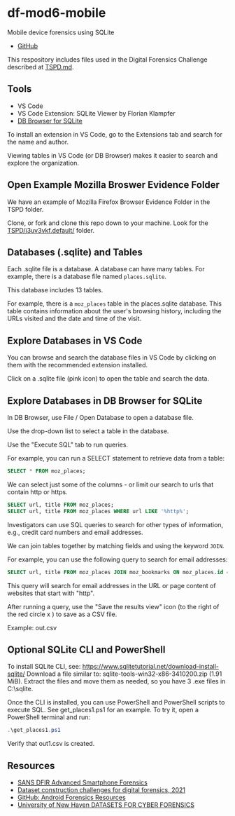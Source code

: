 # df-mod6-mobile

Mobile device forensics using SQLite

- [GitHub](https://github.com/denisecase/df-mod6-mobile)

This respository includes files used in the Digital Forensics Challenge 
described at [TSPD.md](TSPD.md).

## Tools

- VS Code
- VS Code Extension: SQLite Viewer by Florian Klampfer
- [DB Browser for SQLite](https://sqlitebrowser.org/)

To install an extension in VS Code, 
go to the Extensions tab and search for the name and author. 

Viewing tables in VS Code (or DB Browser) makes it easier to search and explore the organization.

## Open Example Mozilla Broswer Evidence Folder

We have an example of Mozilla Firefox Browser Evidence Folder in the TSPD folder.

Clone, or fork and clone this repo down to your machine. 
Look for the [TSPD/j3uv3vkf.default/](TSPD/j3uv3vkf.default/) folder. 

## Databases (.sqlite) and Tables

Each .sqlite file is a database. A database can have many tables. 
For example, there is a database file named 
`places.sqlite`. 

This database includes 13 tables. 

For example, there is a  `moz_places` table in the places.sqlite database. 
This table contains information about the user's browsing history, 
including the URLs visited and the date and time of the visit.

## Explore Databases in VS Code

You can browse and search the database files in VS Code by clicking on them with the recommended extension installed.

Click on a .sqlite file (pink icon) to open the table and search the data.

## Explore Databases in DB Browser for SQLite

In DB Browser, use  File / Open Database to open a database file. 

Use the drop-down list to select a table in the database. 

Use the "Execute SQL" tab to run queries. 

For example, you can run a SELECT statement to retrieve data from a table:

```SQL
SELECT * FROM moz_places;
```

We can select just some of the columns - or limit our search to urls that contain http or https.

```SQL
SELECT url, title FROM moz_places;
SELECT url, title FROM moz_places WHERE url LIKE '%http%';
```

Investigators can use SQL queries to search for other types of information, 
e.g., credit card numbers and email addresses. 

We can join tables together by matching fields and using the keyword `JOIN`.

For example, you can use the following query to search for email addresses:

```SQL
SELECT url, title FROM moz_places JOIN moz_bookmarks ON moz_places.id = moz_bookmarks.fk WHERE content LIKE '%@%' AND url LIKE 'http%';
```

This query will search for email addresses in the URL or page 
content of websites that start with "http". 

After running a query, use the "Save the results view" icon (to the right of the red circle x ) to save as a CSV file.

Example: out.csv

## Optional SQLite CLI and PowerShell

To install SQLite CLI, see: 
https://www.sqlitetutorial.net/download-install-sqlite/
Download a file similar to: 
sqlite-tools-win32-x86-3410200.zip
(1.91 MiB).
Extract the files and move them as needed, so you have 3 .exe files in C:\sqlite.

Once the CLI is installed, you can use PowerShell and PowerShell scripts to execute SQL. 
See get_places1.ps1 for an example. To try it, open a PowerShell terminal and run:

```PowerShell
.\get_places1.ps1
```

Verify that out1.csv is created. 

## Resources

- [SANS DFIR Advanced Smartphone Forensics](https://www.sans.org/posters/dfir-advanced-smartphone-forensics/)
- [Dataset construction challenges for digital forensics, 2021](https://tsapps.nist.gov/publication/get_pdf.cfm?pub_id=931168)
- [GitHub: Android Forensics Resources](https://github.com/RealityNet/Android-Forensics-References)
- [University of New Haven DATASETS FOR CYBER FORENSICS](https://datasets.fbreitinger.de/datasets/)
